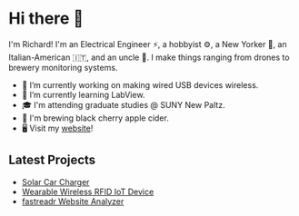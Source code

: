 # Hi there 👋

I'm Richard! I'm an Electrical Engineer ⚡, a hobbyist ⚙️, a New Yorker 🗽, an Italian-American 🇮🇹, and an uncle 🤟. I make things ranging from drones to brewery monitoring systems.
<!--
**richardmartino/richardmartino** is a ✨ _special_ ✨ repository because its `README.md` (this file) appears on your GitHub profile.

Here are some ideas to get you started:

-->

- 🔭 I’m currently working on making wired USB devices wireless.
- 🌱 I’m currently learning LabView.
- 🎓 I'm attending graduate studies @ SUNY New Paltz.
- 🍺 I'm brewing black cherry apple cider.
- 🖥️ Visit my [website](https://richardmartino.me)!

## Latest Projects
- [Solar Car Charger](https://richardmartino.me/solar_car_charger.html)
- [Wearable Wireless RFID IoT Device](https://richardmartino.me/wearable_rfid.html)
- [fastreadr Website Analyzer](https://richardmartino.me/fastreadr.html)

